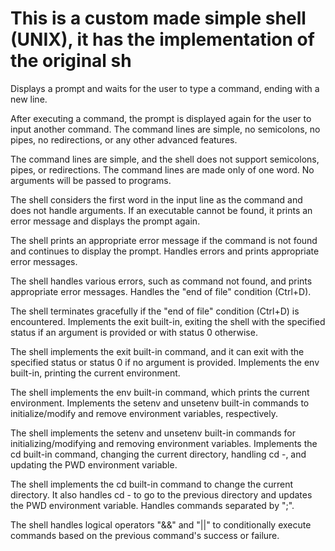 # This is a custom made simple shell (UNIX), it has the implementation of the original sh

Displays a prompt and waits for the user to type a command, ending with a new line.

After executing a command, the prompt is displayed again for the user to input another command.
The command lines are simple, no semicolons, no pipes, no redirections, or any other advanced features.

The command lines are simple, and the shell does not support semicolons, pipes, or redirections.
The command lines are made only of one word. No arguments will be passed to programs.

The shell considers the first word in the input line as the command and does not handle arguments.
If an executable cannot be found, it prints an error message and displays the prompt again.

The shell prints an appropriate error message if the command is not found and continues to display the prompt.
Handles errors and prints appropriate error messages.

The shell handles various errors, such as command not found, and prints appropriate error messages.
Handles the "end of file" condition (Ctrl+D).

The shell terminates gracefully if the "end of file" condition (Ctrl+D) is encountered.
Implements the exit built-in, exiting the shell with the specified status if an argument is provided or with status 0 otherwise.

The shell implements the exit built-in command, and it can exit with the specified status or status 0 if no argument is provided.
Implements the env built-in, printing the current environment.

The shell implements the env built-in command, which prints the current environment.
Implements the setenv and unsetenv built-in commands to initialize/modify and remove environment variables, respectively.

The shell implements the setenv and unsetenv built-in commands for initializing/modifying and removing environment variables.
Implements the cd built-in command, changing the current directory, handling cd -, and updating the PWD environment variable.

The shell implements the cd built-in command to change the current directory. It also handles cd - to go to the previous directory and updates the PWD environment variable.
Handles commands separated by ";".

The shell handles logical operators "&&" and "||" to conditionally execute commands based on the previous command's success or failure.

